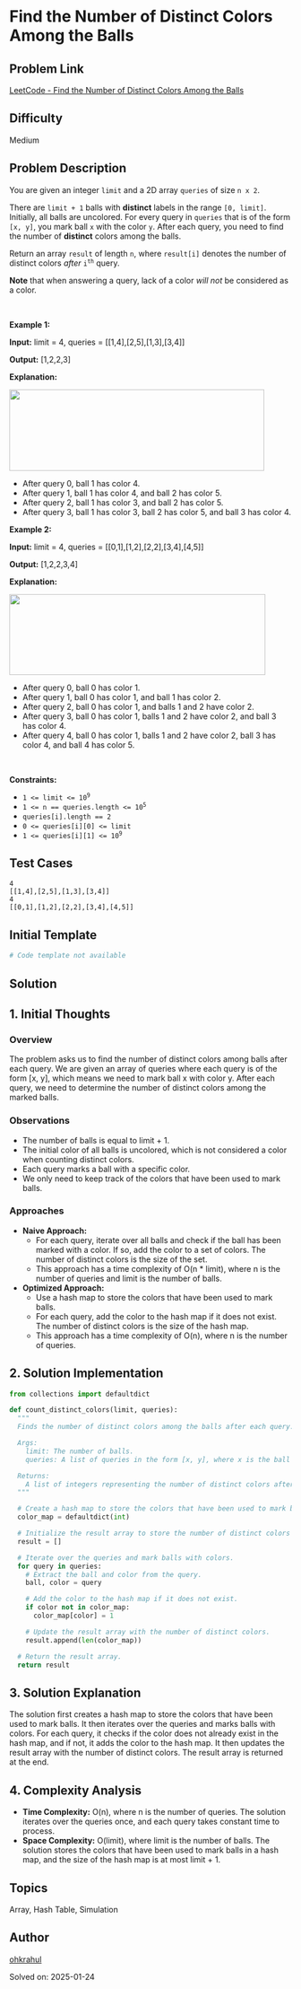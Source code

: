 # Find the Number of Distinct Colors Among the Balls

## Problem Link
[LeetCode - Find the Number of Distinct Colors Among the Balls](https://leetcode.com/problems/find-the-number-of-distinct-colors-among-the-balls/)

## Difficulty
Medium

## Problem Description
<p>You are given an integer <code>limit</code> and a 2D array <code>queries</code> of size <code>n x 2</code>.</p>

<p>There are <code>limit + 1</code> balls with <strong>distinct</strong> labels in the range <code>[0, limit]</code>. Initially, all balls are uncolored. For every query in <code>queries</code> that is of the form <code>[x, y]</code>, you mark ball <code>x</code> with the color <code>y</code>. After each query, you need to find the number of <strong>distinct</strong> colors among the balls.</p>

<p>Return an array <code>result</code> of length <code>n</code>, where <code>result[i]</code> denotes the number of distinct colors <em>after</em> <code>i<sup>th</sup></code> query.</p>

<p><strong>Note</strong> that when answering a query, lack of a color <em>will not</em> be considered as a color.</p>

<p>&nbsp;</p>
<p><strong class="example">Example 1:</strong></p>

<div class="example-block">
<p><strong>Input:</strong> <span class="example-io">limit = 4, queries = [[1,4],[2,5],[1,3],[3,4]]</span></p>

<p><strong>Output:</strong> <span class="example-io">[1,2,2,3]</span></p>

<p><strong>Explanation:</strong></p>

<p><img alt="" src="https://assets.leetcode.com/uploads/2024/04/17/ezgifcom-crop.gif" style="width: 455px; height: 145px;" /></p>

<ul>
	<li>After query 0, ball 1 has color 4.</li>
	<li>After query 1, ball 1 has color 4, and ball 2 has color 5.</li>
	<li>After query 2, ball 1 has color 3, and ball 2 has color 5.</li>
	<li>After query 3, ball 1 has color 3, ball 2 has color 5, and ball 3 has color 4.</li>
</ul>
</div>

<p><strong class="example">Example 2:</strong></p>

<div class="example-block">
<p><strong>Input:</strong> <span class="example-io">limit = 4, queries = [[0,1],[1,2],[2,2],[3,4],[4,5]]</span></p>

<p><strong>Output:</strong> <span class="example-io">[1,2,2,3,4]</span></p>

<p><strong>Explanation:</strong></p>

<p><strong><img alt="" src="https://assets.leetcode.com/uploads/2024/04/17/ezgifcom-crop2.gif" style="width: 457px; height: 144px;" /></strong></p>

<ul>
	<li>After query 0, ball 0 has color 1.</li>
	<li>After query 1, ball 0 has color 1, and ball 1 has color 2.</li>
	<li>After query 2, ball 0 has color 1, and balls 1 and 2 have color 2.</li>
	<li>After query 3, ball 0 has color 1, balls 1 and 2 have color 2, and ball 3 has color 4.</li>
	<li>After query 4, ball 0 has color 1, balls 1 and 2 have color 2, ball 3 has color 4, and ball 4 has color 5.</li>
</ul>
</div>

<p>&nbsp;</p>
<p><strong>Constraints:</strong></p>

<ul>
	<li><code>1 &lt;= limit &lt;= 10<sup>9</sup></code></li>
	<li><code>1 &lt;= n == queries.length &lt;= 10<sup>5</sup></code></li>
	<li><code>queries[i].length == 2</code></li>
	<li><code>0 &lt;= queries[i][0] &lt;= limit</code></li>
	<li><code>1 &lt;= queries[i][1] &lt;= 10<sup>9</sup></code></li>
</ul>


## Test Cases
```
4
[[1,4],[2,5],[1,3],[3,4]]
4
[[0,1],[1,2],[2,2],[3,4],[4,5]]
```

## Initial Template
```python
# Code template not available
```

## Solution
## 1. Initial Thoughts

### Overview
The problem asks us to find the number of distinct colors among balls after each query. We are given an array of queries where each query is of the form [x, y], which means we need to mark ball x with color y. After each query, we need to determine the number of distinct colors among the marked balls.

### Observations
* The number of balls is equal to limit + 1.
* The initial color of all balls is uncolored, which is not considered a color when counting distinct colors.
* Each query marks a ball with a specific color.
* We only need to keep track of the colors that have been used to mark balls.

### Approaches
* **Naive Approach:**
    * For each query, iterate over all balls and check if the ball has been marked with a color. If so, add the color to a set of colors. The number of distinct colors is the size of the set.
    * This approach has a time complexity of O(n * limit), where n is the number of queries and limit is the number of balls.
* **Optimized Approach:**
    * Use a hash map to store the colors that have been used to mark balls.
    * For each query, add the color to the hash map if it does not exist. The number of distinct colors is the size of the hash map.
    * This approach has a time complexity of O(n), where n is the number of queries.

## 2. Solution Implementation
```python
from collections import defaultdict

def count_distinct_colors(limit, queries):
  """
  Finds the number of distinct colors among the balls after each query.

  Args:
    limit: The number of balls.
    queries: A list of queries in the form [x, y], where x is the ball to be marked and y is the color to mark it with.

  Returns:
    A list of integers representing the number of distinct colors after each query.
  """

  # Create a hash map to store the colors that have been used to mark balls.
  color_map = defaultdict(int)

  # Initialize the result array to store the number of distinct colors after each query.
  result = []

  # Iterate over the queries and mark balls with colors.
  for query in queries:
    # Extract the ball and color from the query.
    ball, color = query

    # Add the color to the hash map if it does not exist.
    if color not in color_map:
      color_map[color] = 1

    # Update the result array with the number of distinct colors.
    result.append(len(color_map))

  # Return the result array.
  return result
```

## 3. Solution Explanation
The solution first creates a hash map to store the colors that have been used to mark balls. It then iterates over the queries and marks balls with colors. For each query, it checks if the color does not already exist in the hash map, and if not, it adds the color to the hash map. It then updates the result array with the number of distinct colors. The result array is returned at the end.

## 4. Complexity Analysis
* **Time Complexity:** O(n), where n is the number of queries. The solution iterates over the queries once, and each query takes constant time to process.
* **Space Complexity:** O(limit), where limit is the number of balls. The solution stores the colors that have been used to mark balls in a hash map, and the size of the hash map is at most limit + 1.

## Topics
Array, Hash Table, Simulation

## Author
[ohkrahul](https://github.com/ohkrahul)

Solved on: 2025-01-24
